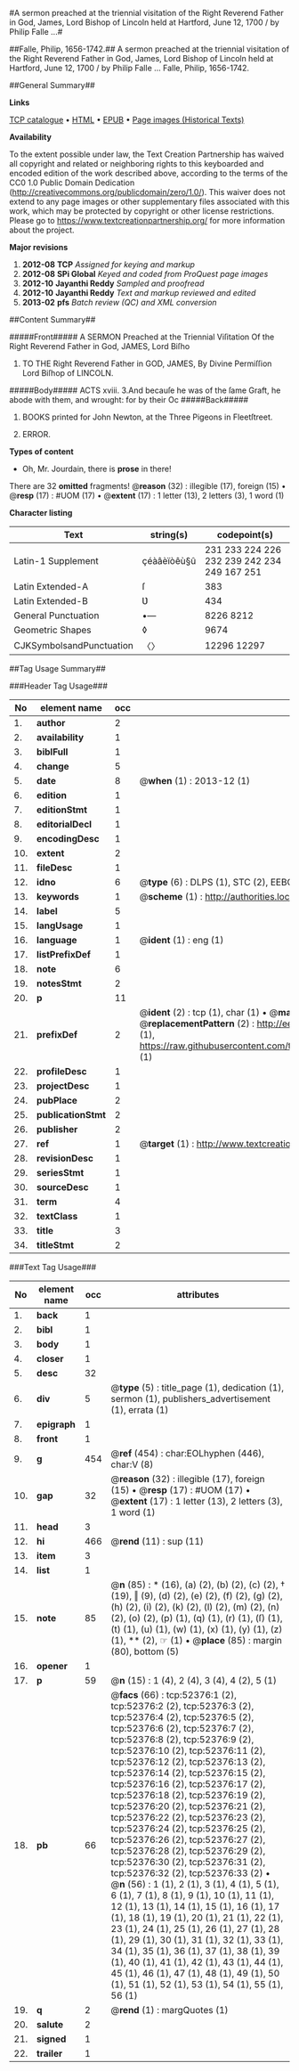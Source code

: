 #A sermon preached at the triennial visitation of the Right Reverend Father in God, James, Lord Bishop of Lincoln held at Hartford, June 12, 1700 / by Philip Falle ...#

##Falle, Philip, 1656-1742.##
A sermon preached at the triennial visitation of the Right Reverend Father in God, James, Lord Bishop of Lincoln held at Hartford, June 12, 1700 / by Philip Falle ...
Falle, Philip, 1656-1742.

##General Summary##

**Links**

[TCP catalogue](http://www.ota.ox.ac.uk/tcp/)  • 
[HTML](http://tei.it.ox.ac.uk/tcp/Texts-HTML/free/A40/A40819.html)  • 
[EPUB](http://tei.it.ox.ac.uk/tcp/Texts-EPUB/free/A40/A40819.epub) • 
[Page images (Historical Texts)](https://historicaltexts.jisc.ac.uk/eebo-12009933e)

**Availability**

To the extent possible under law, the Text Creation Partnership has waived all copyright and related or neighboring rights to this keyboarded and encoded edition of the work described above, according to the terms of the CC0 1.0 Public Domain Dedication (http://creativecommons.org/publicdomain/zero/1.0/). This waiver does not extend to any page images or other supplementary files associated with this work, which may be protected by copyright or other license restrictions. Please go to https://www.textcreationpartnership.org/ for more information about the project.

**Major revisions**

1. __2012-08__ __TCP__ *Assigned for keying and markup*
1. __2012-08__ __SPi Global__ *Keyed and coded from ProQuest page images*
1. __2012-10__ __Jayanthi Reddy__ *Sampled and proofread*
1. __2012-10__ __Jayanthi Reddy__ *Text and markup reviewed and edited*
1. __2013-02__ __pfs__ *Batch review (QC) and XML conversion*

##Content Summary##

#####Front#####
A SERMON Preached at the Triennial Viſitation Of the Right Reverend Father in God, JAMES, Lord Biſho
1. TO THE Right Reverend Father in GOD, JAMES, By Divine Permiſſion Lord Biſhop of LINCOLN.

#####Body#####
ACTS xviii. 3.And becauſe he was of the ſame Graft, he abode with them, and wrought: for by their Oc
#####Back#####

1. BOOKS printed for John Newton, at the Three Pigeons in Fleetſtreet.

1. ERROR.

**Types of content**

  * Oh, Mr. Jourdain, there is **prose** in there!

There are 32 **omitted** fragments! 
 @__reason__ (32) : illegible (17), foreign (15)  •  @__resp__ (17) : #UOM (17)  •  @__extent__ (17) : 1 letter (13), 2 letters (3), 1 word (1)

**Character listing**


|Text|string(s)|codepoint(s)|
|---|---|---|
|Latin-1 Supplement|çéàâèïòêù§û|231 233 224 226 232 239 242 234 249 167 251|
|Latin Extended-A|ſ|383|
|Latin Extended-B|Ʋ|434|
|General Punctuation|•—|8226 8212|
|Geometric Shapes|◊|9674|
|CJKSymbolsandPunctuation|〈〉|12296 12297|

##Tag Usage Summary##

###Header Tag Usage###

|No|element name|occ|attributes|
|---|---|---|---|
|1.|__author__|2||
|2.|__availability__|1||
|3.|__biblFull__|1||
|4.|__change__|5||
|5.|__date__|8| @__when__ (1) : 2013-12 (1)|
|6.|__edition__|1||
|7.|__editionStmt__|1||
|8.|__editorialDecl__|1||
|9.|__encodingDesc__|1||
|10.|__extent__|2||
|11.|__fileDesc__|1||
|12.|__idno__|6| @__type__ (6) : DLPS (1), STC (2), EEBO-CITATION (1), OCLC (1), VID (1)|
|13.|__keywords__|1| @__scheme__ (1) : http://authorities.loc.gov/ (1)|
|14.|__label__|5||
|15.|__langUsage__|1||
|16.|__language__|1| @__ident__ (1) : eng (1)|
|17.|__listPrefixDef__|1||
|18.|__note__|6||
|19.|__notesStmt__|2||
|20.|__p__|11||
|21.|__prefixDef__|2| @__ident__ (2) : tcp (1), char (1)  •  @__matchPattern__ (2) : ([0-9\-]+):([0-9IVX]+) (1), (.+) (1)  •  @__replacementPattern__ (2) : http://eebo.chadwyck.com/downloadtiff?vid=$1&page=$2 (1), https://raw.githubusercontent.com/textcreationpartnership/Texts/master/tcpchars.xml#$1 (1)|
|22.|__profileDesc__|1||
|23.|__projectDesc__|1||
|24.|__pubPlace__|2||
|25.|__publicationStmt__|2||
|26.|__publisher__|2||
|27.|__ref__|1| @__target__ (1) : http://www.textcreationpartnership.org/docs/. (1)|
|28.|__revisionDesc__|1||
|29.|__seriesStmt__|1||
|30.|__sourceDesc__|1||
|31.|__term__|4||
|32.|__textClass__|1||
|33.|__title__|3||
|34.|__titleStmt__|2||


###Text Tag Usage###

|No|element name|occ|attributes|
|---|---|---|---|
|1.|__back__|1||
|2.|__bibl__|1||
|3.|__body__|1||
|4.|__closer__|1||
|5.|__desc__|32||
|6.|__div__|5| @__type__ (5) : title_page (1), dedication (1), sermon (1), publishers_advertisement (1), errata (1)|
|7.|__epigraph__|1||
|8.|__front__|1||
|9.|__g__|454| @__ref__ (454) : char:EOLhyphen (446), char:V (8)|
|10.|__gap__|32| @__reason__ (32) : illegible (17), foreign (15)  •  @__resp__ (17) : #UOM (17)  •  @__extent__ (17) : 1 letter (13), 2 letters (3), 1 word (1)|
|11.|__head__|3||
|12.|__hi__|466| @__rend__ (11) : sup (11)|
|13.|__item__|3||
|14.|__list__|1||
|15.|__note__|85| @__n__ (85) : * (16), (a) (2), (b) (2), (c) (2), † (19), ‖ (9), (d) (2), (e) (2), (f) (2), (g) (2), (h) (2), (i) (2), (k) (2), (l) (2), (m) (2), (n) (2), (o) (2), (p) (1), (q) (1), (r) (1), (ſ) (1), (t) (1), (u) (1), (w) (1), (x) (1), (y) (1), (z) (1), ** (2), ☞ (1)  •  @__place__ (85) : margin (80), bottom (5)|
|16.|__opener__|1||
|17.|__p__|59| @__n__ (15) : 1 (4), 2 (4), 3 (4), 4 (2), 5 (1)|
|18.|__pb__|66| @__facs__ (66) : tcp:52376:1 (2), tcp:52376:2 (2), tcp:52376:3 (2), tcp:52376:4 (2), tcp:52376:5 (2), tcp:52376:6 (2), tcp:52376:7 (2), tcp:52376:8 (2), tcp:52376:9 (2), tcp:52376:10 (2), tcp:52376:11 (2), tcp:52376:12 (2), tcp:52376:13 (2), tcp:52376:14 (2), tcp:52376:15 (2), tcp:52376:16 (2), tcp:52376:17 (2), tcp:52376:18 (2), tcp:52376:19 (2), tcp:52376:20 (2), tcp:52376:21 (2), tcp:52376:22 (2), tcp:52376:23 (2), tcp:52376:24 (2), tcp:52376:25 (2), tcp:52376:26 (2), tcp:52376:27 (2), tcp:52376:28 (2), tcp:52376:29 (2), tcp:52376:30 (2), tcp:52376:31 (2), tcp:52376:32 (2), tcp:52376:33 (2)  •  @__n__ (56) : 1 (1), 2 (1), 3 (1), 4 (1), 5 (1), 6 (1), 7 (1), 8 (1), 9 (1), 10 (1), 11 (1), 12 (1), 13 (1), 14 (1), 15 (1), 16 (1), 17 (1), 18 (1), 19 (1), 20 (1), 21 (1), 22 (1), 23 (1), 24 (1), 25 (1), 26 (1), 27 (1), 28 (1), 29 (1), 30 (1), 31 (1), 32 (1), 33 (1), 34 (1), 35 (1), 36 (1), 37 (1), 38 (1), 39 (1), 40 (1), 41 (1), 42 (1), 43 (1), 44 (1), 45 (1), 46 (1), 47 (1), 48 (1), 49 (1), 50 (1), 51 (1), 52 (1), 53 (1), 54 (1), 55 (1), 56 (1)|
|19.|__q__|2| @__rend__ (1) : margQuotes (1)|
|20.|__salute__|2||
|21.|__signed__|1||
|22.|__trailer__|1||
